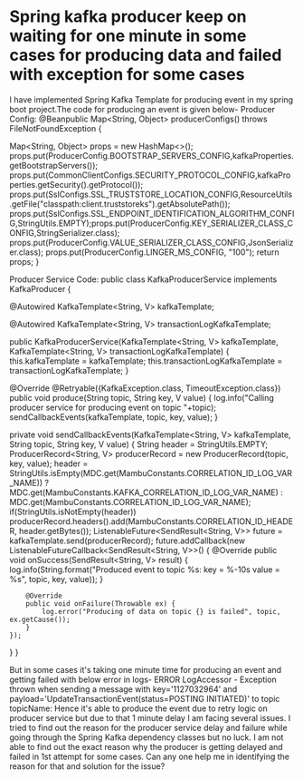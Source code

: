 
# Spring kafka producer keep on waiting for one minute in some cases for producing data and failed with exception for some cases

I have implemented Spring Kafka Template for producing event in my spring boot project.The code for producing an event is given below-
Producer Config:
@Beanpublic Map<String, Object> producerConfigs() throws FileNotFoundException {

Map<String, Object> props = new HashMap<>();
props.put(ProducerConfig.BOOTSTRAP_SERVERS_CONFIG,kafkaProperties.getBootstrapServers());
props.put(CommonClientConfigs.SECURITY_PROTOCOL_CONFIG,kafkaProperties.getSecurity().getProtocol());
props.put(SslConfigs.SSL_TRUSTSTORE_LOCATION_CONFIG,ResourceUtils.getFile("classpath:client.truststoreks").getAbsolutePath());
props.put(SslConfigs.SSL_ENDPOINT_IDENTIFICATION_ALGORITHM_CONFIG,StringUtils.EMPTY);props.put(ProducerConfig.KEY_SERIALIZER_CLASS_CONFIG,StringSerializer.class);
props.put(ProducerConfig.VALUE_SERIALIZER_CLASS_CONFIG,JsonSerializer.class);
props.put(ProducerConfig.LINGER_MS_CONFIG, "100");
return props;
}

Producer Service Code:
public class KafkaProducerService<V> implements KafkaProducer<V> {

@Autowired
KafkaTemplate<String, V> kafkaTemplate;

@Autowired
KafkaTemplate<String, V> transactionLogKafkaTemplate;

public KafkaProducerService(KafkaTemplate<String, V> kafkaTemplate, KafkaTemplate<String, V> transactionLogKafkaTemplate) {
    this.kafkaTemplate = kafkaTemplate;
    this.transactionLogKafkaTemplate = transactionLogKafkaTemplate;
}

@Override
@Retryable({KafkaException.class, TimeoutException.class})
public void produce(String topic, String key, V value) {
    log.info("Calling producer service for producing event on topic "+topic);
    sendCallbackEvents(kafkaTemplate, topic, key, value);
}

private void sendCallbackEvents(KafkaTemplate<String, V> kafkaTemplate, String topic, String key, V value) {
    String header = StringUtils.EMPTY;
    ProducerRecord<String, V> producerRecord = new ProducerRecord(topic, key, value);
         header = StringUtils.isEmpty(MDC.get(MambuConstants.CORRELATION_ID_LOG_VAR_NAME)) ?
                MDC.get(MambuConstants.KAFKA_CORRELATION_ID_LOG_VAR_NAME) : MDC.get(MambuConstants.CORRELATION_ID_LOG_VAR_NAME);
         if(StringUtils.isNotEmpty(header))
             producerRecord.headers().add(MambuConstants.CORRELATION_ID_HEADER, header.getBytes());
    ListenableFuture<SendResult<String, V>> future = kafkaTemplate.send(producerRecord);
    future.addCallback(new ListenableFutureCallback<SendResult<String, V>>() {
        @Override
        public void onSuccess(SendResult<String, V> result) {
            log.info(String.format("Produced event to topic %s: key = %-10s value = %s", topic, key, value));
        }

        @Override
        public void onFailure(Throwable ex) {
            log.error("Producing of data on topic {} is failed", topic, ex.getCause());
        }
    });
}
}

But in some cases it's taking one minute time for producing an event and getting failed with below error in logs-
ERROR LogAccessor - Exception thrown when sending a message with key='1127032964' and payload='UpdateTransactionEvent(status=POSTING INITIATED)' to topic topicName:
Hence it's able to produce the event due to retry logic on producer service but due to that 1 minute delay I am facing several issues.
I tried to find out the reason for the producer service delay and failure while going through the Spring Kafka dependency classes but no luck.
I am not able to find out the exact reason why the producer is getting delayed and failed in 1st attempt for some cases. Can any one help me in identifying the reason for that and solution for the issue?

        